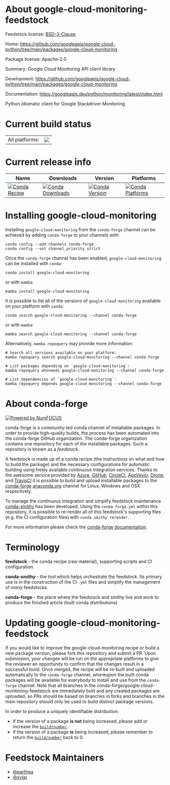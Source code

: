About google-cloud-monitoring-feedstock
=======================================

Feedstock license: [BSD-3-Clause](https://github.com/conda-forge/google-cloud-monitoring-feedstock/blob/main/LICENSE.txt)

Home: https://github.com/googleapis/google-cloud-python/tree/main/packages/google-cloud-monitoring

Package license: Apache-2.0

Summary: Google Cloud Monitoring API client library

Development: https://github.com/googleapis/google-cloud-python/tree/main/packages/google-cloud-monitoring

Documentation: https://googleapis.dev/python/monitoring/latest/index.html

Python idiomatic client for Google Stackdriver Monitoring

Current build status
====================


<table><tr><td>All platforms:</td>
    <td>
      <a href="https://dev.azure.com/conda-forge/feedstock-builds/_build/latest?definitionId=5273&branchName=main">
        <img src="https://dev.azure.com/conda-forge/feedstock-builds/_apis/build/status/google-cloud-monitoring-feedstock?branchName=main">
      </a>
    </td>
  </tr>
</table>

Current release info
====================

| Name | Downloads | Version | Platforms |
| --- | --- | --- | --- |
| [![Conda Recipe](https://img.shields.io/badge/recipe-google--cloud--monitoring-green.svg)](https://anaconda.org/conda-forge/google-cloud-monitoring) | [![Conda Downloads](https://img.shields.io/conda/dn/conda-forge/google-cloud-monitoring.svg)](https://anaconda.org/conda-forge/google-cloud-monitoring) | [![Conda Version](https://img.shields.io/conda/vn/conda-forge/google-cloud-monitoring.svg)](https://anaconda.org/conda-forge/google-cloud-monitoring) | [![Conda Platforms](https://img.shields.io/conda/pn/conda-forge/google-cloud-monitoring.svg)](https://anaconda.org/conda-forge/google-cloud-monitoring) |

Installing google-cloud-monitoring
==================================

Installing `google-cloud-monitoring` from the `conda-forge` channel can be achieved by adding `conda-forge` to your channels with:

```
conda config --add channels conda-forge
conda config --set channel_priority strict
```

Once the `conda-forge` channel has been enabled, `google-cloud-monitoring` can be installed with `conda`:

```
conda install google-cloud-monitoring
```

or with `mamba`:

```
mamba install google-cloud-monitoring
```

It is possible to list all of the versions of `google-cloud-monitoring` available on your platform with `conda`:

```
conda search google-cloud-monitoring --channel conda-forge
```

or with `mamba`:

```
mamba search google-cloud-monitoring --channel conda-forge
```

Alternatively, `mamba repoquery` may provide more information:

```
# Search all versions available on your platform:
mamba repoquery search google-cloud-monitoring --channel conda-forge

# List packages depending on `google-cloud-monitoring`:
mamba repoquery whoneeds google-cloud-monitoring --channel conda-forge

# List dependencies of `google-cloud-monitoring`:
mamba repoquery depends google-cloud-monitoring --channel conda-forge
```


About conda-forge
=================

[![Powered by
NumFOCUS](https://img.shields.io/badge/powered%20by-NumFOCUS-orange.svg?style=flat&colorA=E1523D&colorB=007D8A)](https://numfocus.org)

conda-forge is a community-led conda channel of installable packages.
In order to provide high-quality builds, the process has been automated into the
conda-forge GitHub organization. The conda-forge organization contains one repository
for each of the installable packages. Such a repository is known as a *feedstock*.

A feedstock is made up of a conda recipe (the instructions on what and how to build
the package) and the necessary configurations for automatic building using freely
available continuous integration services. Thanks to the awesome service provided by
[Azure](https://azure.microsoft.com/en-us/services/devops/), [GitHub](https://github.com/),
[CircleCI](https://circleci.com/), [AppVeyor](https://www.appveyor.com/),
[Drone](https://cloud.drone.io/welcome), and [TravisCI](https://travis-ci.com/)
it is possible to build and upload installable packages to the
[conda-forge](https://anaconda.org/conda-forge) [anaconda.org](https://anaconda.org/)
channel for Linux, Windows and OSX respectively.

To manage the continuous integration and simplify feedstock maintenance
[conda-smithy](https://github.com/conda-forge/conda-smithy) has been developed.
Using the ``conda-forge.yml`` within this repository, it is possible to re-render all of
this feedstock's supporting files (e.g. the CI configuration files) with ``conda smithy rerender``.

For more information please check the [conda-forge documentation](https://conda-forge.org/docs/).

Terminology
===========

**feedstock** - the conda recipe (raw material), supporting scripts and CI configuration.

**conda-smithy** - the tool which helps orchestrate the feedstock.
                   Its primary use is in the construction of the CI ``.yml`` files
                   and simplify the management of *many* feedstocks.

**conda-forge** - the place where the feedstock and smithy live and work to
                  produce the finished article (built conda distributions)


Updating google-cloud-monitoring-feedstock
==========================================

If you would like to improve the google-cloud-monitoring recipe or build a new
package version, please fork this repository and submit a PR. Upon submission,
your changes will be run on the appropriate platforms to give the reviewer an
opportunity to confirm that the changes result in a successful build. Once
merged, the recipe will be re-built and uploaded automatically to the
`conda-forge` channel, whereupon the built conda packages will be available for
everybody to install and use from the `conda-forge` channel.
Note that all branches in the conda-forge/google-cloud-monitoring-feedstock are
immediately built and any created packages are uploaded, so PRs should be based
on branches in forks and branches in the main repository should only be used to
build distinct package versions.

In order to produce a uniquely identifiable distribution:
 * If the version of a package **is not** being increased, please add or increase
   the [``build/number``](https://docs.conda.io/projects/conda-build/en/latest/resources/define-metadata.html#build-number-and-string).
 * If the version of a package **is** being increased, please remember to return
   the [``build/number``](https://docs.conda.io/projects/conda-build/en/latest/resources/define-metadata.html#build-number-and-string)
   back to 0.

Feedstock Maintainers
=====================

* [@parthea](https://github.com/parthea/)
* [@xylar](https://github.com/xylar/)

